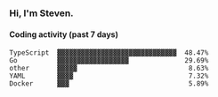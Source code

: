 ### Hi, I'm Steven.

#### Coding activity (past 7 days)
```
TypeScript  ▓▓▓▓▓▓▓▓▓▓▓▓▓▓▓▓▓▓▓▓▓▓▓▓▓▓▓▓▓▓  48.47%
Go          ▓▓▓▓▓▓▓▓▓▓▓▓▓▓▓▓▓▓              29.69%
other       ▓▓▓▓▓                            8.63%
YAML        ▓▓▓▓                             7.32%
Docker      ▓▓▓                              5.89%
```
